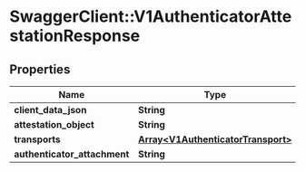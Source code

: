 # SwaggerClient::V1AuthenticatorAttestationResponse

## Properties
Name | Type | Description | Notes
------------ | ------------- | ------------- | -------------
**client_data_json** | **String** |  | 
**attestation_object** | **String** |  | 
**transports** | [**Array&lt;V1AuthenticatorTransport&gt;**](V1AuthenticatorTransport.md) |  | [optional] 
**authenticator_attachment** | **String** |  | [optional] 


